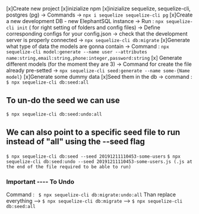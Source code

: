 [x]Create new project
[x]inizialize npm
[x]inizialize sequelize, sequelize-cli, postgres (pg)
-> Commands -> `npx i sequelize sequelize-cli pg`
[x]Create a new development DB - new ElephantSQL instance
-> Run : `npx sequelize-cli init` ( for right setting of folders and config files)
-> Define corresponding configs for your config.json
-> check that the development server is properly connected
-> `npx sequelize-cli db:migrate`
[x]Generate what type of data the models are gonna contain
-> Command : `npx sequelize-cli model:generate --name user --attributes name:string,email:string,phone:integer,password:string`
[x] Generate different models (for the moment they are 3)
-> Command for create the file already pre-setted
-> `npx sequelize-cli seed:generate --name some-{Name model}`
[x]Generate some dummy data
[x]Seed them in the db
-> command : `$ npx sequelize-cli db:seed:all`

## To un-do the seed we can use

`$ npx sequelize-cli db:seed:undo:all`

## We can also point to a specific seed file to run instead of "all" using the --seed flag

`$ npx sequelize-cli db:seed --seed 20191211110453-some-users`
`$ npx sequelize-cli db:seed:undo --seed 20191211110453-some-users.js (.js at the end of the file required to be able to run)`

### Important ---- To Undo

Command : ` $ npx sequelize-cli db:migrate:undo:all`
Than replace everything
--> `$ npx sequelize-cli db:migrate`
--> `$ npx sequelize-cli db:seed:all`
